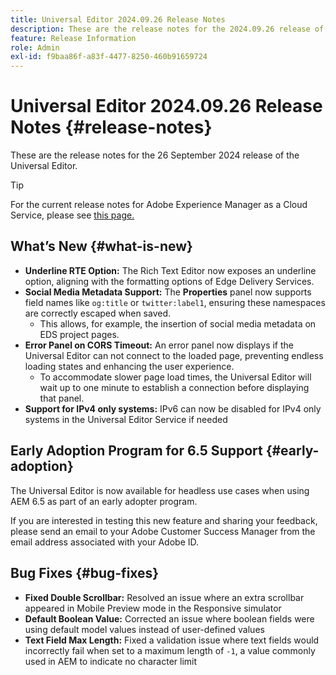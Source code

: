 ```yaml
---
title: Universal Editor 2024.09.26 Release Notes
description: These are the release notes for the 2024.09.26 release of the Universal Editor.
feature: Release Information
role: Admin
exl-id: f9baa86f-a83f-4477-8250-460b91659724
---
```

# Universal Editor 2024.09.26 Release Notes {#release-notes}

These are the release notes for the 26 September 2024 release of the Universal Editor.

>[!TIP]
>
>For the current release notes for Adobe Experience Manager as a Cloud Service, please see [this page.](/help/release-notes/release-notes-cloud/release-notes-current.md)

## What’s New {#what-is-new}

* **Underline RTE Option:** The Rich Text Editor now exposes an underline option, aligning with the formatting options of Edge Delivery Services.
* **Social Media Metadata Support:** The **Properties** panel now supports field names like `og:title` or `twitter:label1`, ensuring these namespaces are correctly escaped when saved.
  * This allows, for example, the insertion of social media metadata on EDS project pages.
* **Error Panel on CORS Timeout:** An error panel now displays if the Universal Editor can not connect to the loaded page, preventing endless loading states and enhancing the user experience.
  * To accommodate slower page load times, the Universal Editor will wait up to one minute to establish a connection before displaying that panel.
* **Support for IPv4 only systems:** IPv6 can now be disabled for IPv4 only systems in the Universal Editor Service if needed

## Early Adoption Program for 6.5 Support {#early-adoption}

The Universal Editor is now available for headless use cases when using AEM 6.5 as part of an early adopter program.

If you are interested in testing this new feature and sharing your feedback, please send an email to your Adobe Customer Success Manager from the email address associated with your Adobe ID. 

## Bug Fixes {#bug-fixes}

* **Fixed Double Scrollbar:** Resolved an issue where an extra scrollbar appeared in Mobile Preview mode in the Responsive simulator
* **Default Boolean Value:** Corrected an issue where boolean fields were using default model values instead of user-defined values
* **Text Field Max Length:** Fixed a validation issue where text fields would incorrectly fail when set to a maximum length of `-1`, a value commonly used in AEM to indicate no character limit
